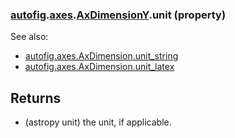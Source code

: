 ### [autofig](autofig.md).[axes](autofig.axes.md).[AxDimensionY](autofig.axes.AxDimensionY.md).unit (property)




See also:

* [autofig.axes.AxDimension.unit_string](autofig.axes.AxDimension.unit_string.md)
* [autofig.axes.AxDimension.unit_latex](autofig.axes.AxDimension.unit_latex.md)

Returns
---------
* (astropy unit) the unit, if applicable.

